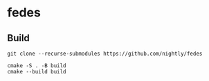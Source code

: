 # fedes

## Build
```
git clone --recurse-submodules https://github.com/nightly/fedes
```

```
cmake -S . -B build
cmake --build build
```
